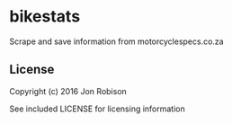 bikestats
=========

Scrape and save information from motorcyclespecs.co.za

License
-------

Copyright (c) 2016 Jon Robison

See included LICENSE for licensing information
